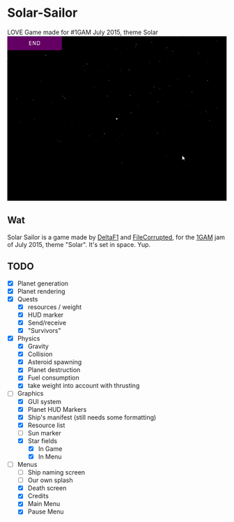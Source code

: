 # Solar-Sailor
LOVE Game made for #1GAM July 2015, theme Solar
![planet generation](capture/planetdrawdistance.gif)
## Wat
Solar Sailor is a game made by [DeltaF1](http://twitter.com/starhoppergames) and [FileCorrupted](http://twitter.com/filecorruptedgm), for the [1GAM](http://www.onegameamonth.com/)
jam of July 2015, theme "Solar". It's set in space. Yup.

## TODO
- [x] Planet generation
- [x] Planet rendering
- [x] Quests
  - [x] resources / weight
  - [x] HUD marker
  - [x] Send/receive
  - [x] "Survivors"
- [x] Physics
  - [x] Gravity
  - [x] Collision
  - [x] Asteroid spawning
  - [x] Planet destruction
  - [x] Fuel consumption
  - [x] take weight into account with thrusting
- [ ] Graphics
  - [x] GUI system
  - [x] Planet HUD Markers
  - [x] Ship's manifest (still needs some formatting)
  - [x] Resource list
  - [ ] Sun marker
  - [x] Star fields
    - [x] In Game
    - [x] In Menu
- [ ] Menus
  - [ ] Ship naming screen
  - [ ] Our own splash
  - [x] Death screen
  - [x] Credits
  - [x] Main Menu
  - [x] Pause Menu
